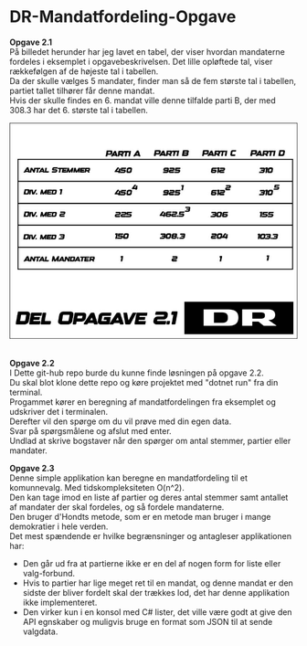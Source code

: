 # DR-Mandatfordeling-Opgave

**Opgave 2.1**\
På billedet herunder har jeg lavet en tabel, der viser hvordan mandaterne fordeles i eksemplet i opgavebeskrivelsen.
Det lille opløftede tal, viser rækkefølgen af de højeste tal i tabellen.\
Da der skulle vælges 5 mandater, finder man så de fem største tal i tabellen, partiet tallet tilhører får denne mandat.\
Hvis der skulle findes en 6. mandat ville denne tilfalde parti B, der med 308.3 har det 6. største tal i tabellen.

![opgave2.1](DRopgave2.1.jpg)

\
**Opgave 2.2**\
I Dette git-hub repo burde du kunne finde løsningen på opgave 2.2. \
Du skal blot klone dette repo og køre projektet med "dotnet run" fra din terminal.\
Progammet kører en beregning af mandatfordelingen fra eksemplet og udskriver det i terminalen.\
Derefter vil den spørge om du vil prøve med din egen data.\
Svar på spørgsmålene og afslut med enter.\
Undlad at skrive bogstaver når den spørger om antal stemmer, partier eller mandater.


**Opgave 2.3**\
Denne simple applikation kan beregne en mandatfordeling til et komunnevalg. Med tidskompleksiteten O(n^2).\
Den kan tage imod en liste af partier og deres antal stemmer samt antallet af mandater der skal fordeles, og så fordele mandaterne.\
Den bruger d'Hondts metode, som er en metode man bruger i mange demokratier i hele verden.\
Det mest spændende er hvilke begrænsninger og antagleser applikationen har:
* Den går ud fra at partierne ikke er en del af nogen form for liste eller valg-forbund.
* Hvis to partier har lige meget ret til en mandat, og denne mandat er den sidste der bliver fordelt skal der trækkes lod, det har denne applikation ikke implementeret.
* Den virker kun i en konsol med C# lister, det ville være godt at give den API egnskaber og muligvis bruge en format som JSON til at sende valgdata.




